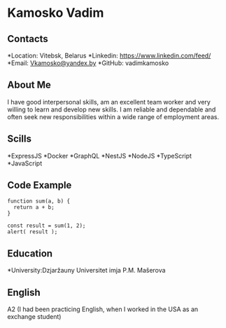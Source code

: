 # Kamosko Vadim
## Contacts
*Location: Vitebsk, Belarus
*Linkedin: https://www.linkedin.com/feed/
*Email: Vkamosko@yandex.by
*GitHub: vadimkamosko
## About Me
I have good interpersonal skills, am an excellent team worker and very willing to learn and develop new skills.
I am reliable and dependable and often seek new responsibilities within a wide range of employment areas.
## Scills
*ExpressJS
*Docker
*GraphQL
*NestJS
*NodeJS
*TypeScript
*JavaScript
## Code Example
```
function sum(a, b) {
  return a + b;
}

const result = sum(1, 2);
alert( result );
``` 
## Education
*University:Dzjaržauny Universitet imja P.M. Mašerova
## English
A2 (I had been practicing English, when I worked in the USA as an exchange student)